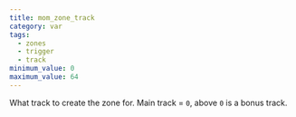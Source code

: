 ```yaml
---
title: mom_zone_track
category: var
tags:
  - zones
  - trigger
  - track
minimum_value: 0
maximum_value: 64
---
```


What track to create the zone for. Main track = `0`, above `0` is a bonus track.
